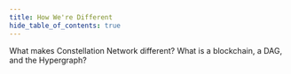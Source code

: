 ```yaml
---
title: How We're Different
hide_table_of_contents: true
---
```


<head>
  <title>Blockchains, DAGs, and the Hypergraph</title>
  <meta
    name="description"
    content="Lorem ipsum"
  />
</head>

What makes Constellation Network different? What is a blockchain, a DAG, and the Hypergraph?